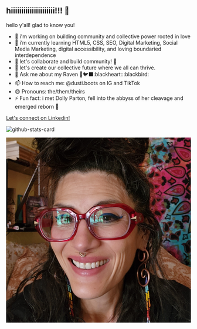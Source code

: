 ## hiiiiiiiiiiiiiiiiiiiii!!! 👋

<!--dustiboots
**dustiboots/dustiboots** is a ✨ _special_ ✨ repository because its `README.md` (this file) appears on your GitHub profile.-->

hello y'all! glad to know you!

- 🔭 i'm working on building community and collective power rooted in love
- 🌱 i’m currently learning HTML5, CSS, SEO, Digital Marketing, Social Media Marketing, digital accessibility, and loving boundaried interdependence
- 👯 let's collaborate and build community! :raised_hands:
- 🤔 let's create our collective future where we all can thrive.
- 💬 Ask me about my Raven 🖤🐦‍⬛:blackheart:::blackbird:
- 📫 How to reach me: @dusti.boots on IG and TikTok
- 😄 Pronouns: the/them/theirs
- ⚡ Fun fact: i met Dolly Parton, fell into the abbyss of her cleavage and emerged reborn :butterfly:

<!--START_SECTION:waka-->
[Let's connect on Linkedin!](https://linkedin.com/in/dustiyamaguchi)
<!--END_SECTION:waka-->

![github-stats-card](https://kasroudra-stats-card.onrender.com/lang?user=dustiboots&theme=dark&layout=compact&type=piechart)

![photo of me. i have long dark hair in a messy top knot. i'm wearing red glasses and smiling. i'm a femme presenting non-binary person with light skin. i have wrinkles around my eyes.](https://github.com/dustiboots/dustiboots/blob/main/assets/20250214_093400_resized-square.jpg)

